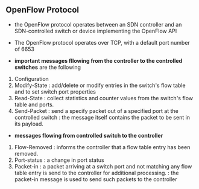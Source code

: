 ## OpenFlow Protocol

- the OpenFlow protocol operates between an SDN controller and an SDN-controlled switch or device implementing the OpenFlow API
- The OpenFlow protocol operates over TCP, with a default port number of 6653

- **important messages fllowing from the controller to the controlled switches** are the following
1. Configuration
2. Modify-State
   : add/delete or modify entries in the switch's flow table and to set switch port properties
3. Read-State
   : collect statistics and counter values from the switch's flow table and ports.
4. Send-Packet
   : send a specify packet out of a specified port at the controlled switch
   : the message itself contains the packet to be sent in its payload.

- **messages flowing from controlled switch to the controller**
1. Flow-Removed
   : informs the controller that a flow table entry has been removed.
2. Port-status
   : a change in port status
3. Packet-in
   : a packet arriving at a switch port and not matching any flow table entry is send to the controller for additional processing.
   : the packet-in message is used to send such packets to the controller

